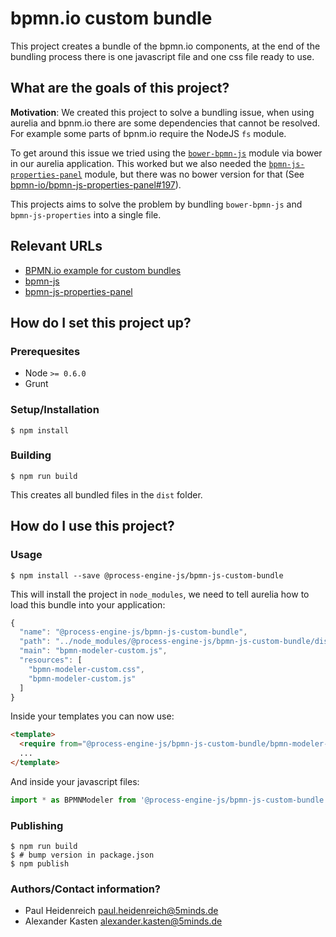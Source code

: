 # bpmn.io custom bundle

This project creates a bundle of the bpmn.io components, at the end of
the bundling process there is one javascript file and one css file ready to use.

## What are the goals of this project?

**Motivation**: We created this project to solve a bundling issue, when using
aurelia and bpnm.io there are some dependencies that cannot be resolved. For
example some parts of bpnm.io require the NodeJS `fs` module.

To get around this issue we tried using the [`bower-bpmn-js`](https://github.com/bpmn-io/bower-bpmn-js)
module via bower in our aurelia application. This worked but we also needed
the [`bpmn-js-properties-panel`](https://github.com/bpmn-io/bpmn-js-properties-panel)
module, but there was no bower version for that (See [bpmn-io/bpmn-js-properties-panel#197](https://github.com/bpmn-io/bpmn-js-properties-panel/issues/197)).

This projects aims to solve the problem by bundling `bower-bpmn-js` and
`bpmn-js-properties` into a single file.

## Relevant URLs

* [BPMN.io example for custom bundles](https://github.com/bpmn-io/bpmn-js-examples/tree/master/custom-bower-bundle)
* [bpmn-js](https://github.com/bpmn-io/bpmn-js)
* [bpmn-js-properties-panel](https://github.com/bpmn-io/bpmn-js-properties-panel)

## How do I set this project up?

### Prerequesites

* Node `>= 0.6.0`
* Grunt

### Setup/Installation

```shell
$ npm install
```

### Building

```shell
$ npm run build
```

This creates all bundled files in the `dist` folder.

## How do I use this project?

### Usage

```shell
$ npm install --save @process-engine-js/bpmn-js-custom-bundle
```

This will install the project in `node_modules`, we need to tell aurelia
how to load this bundle into your application:

```javascript
{
  "name": "@process-engine-js/bpmn-js-custom-bundle",
  "path": "../node_modules/@process-engine-js/bpmn-js-custom-bundle/dist",
  "main": "bpmn-modeler-custom.js",
  "resources": [
    "bpmn-modeler-custom.css",
    "bpmn-modeler-custom.js"
  ]
}
```

Inside your templates you can now use:

```html
<template>
  <require from="@process-engine-js/bpmn-js-custom-bundle/bpmn-modeler-custom.css"></require>  
  ...
</template>
```

And inside your javascript files:

```javascript
import * as BPMNModeler from '@process-engine-js/bpmn-js-custom-bundle';
```

### Publishing

```shell
$ npm run build
$ # bump version in package.json
$ npm publish
```

### Authors/Contact information?

- Paul Heidenreich <paul.heidenreich@5minds.de>
- Alexander Kasten <alexander.kasten@5minds.de>
